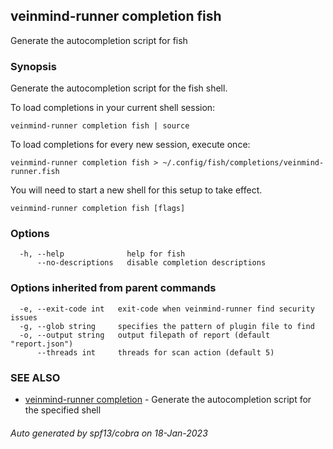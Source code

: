 ## veinmind-runner completion fish

Generate the autocompletion script for fish

### Synopsis

Generate the autocompletion script for the fish shell.

To load completions in your current shell session:

	veinmind-runner completion fish | source

To load completions for every new session, execute once:

	veinmind-runner completion fish > ~/.config/fish/completions/veinmind-runner.fish

You will need to start a new shell for this setup to take effect.


```
veinmind-runner completion fish [flags]
```

### Options

```
  -h, --help              help for fish
      --no-descriptions   disable completion descriptions
```

### Options inherited from parent commands

```
  -e, --exit-code int   exit-code when veinmind-runner find security issues
  -g, --glob string     specifies the pattern of plugin file to find
  -o, --output string   output filepath of report (default "report.json")
      --threads int     threads for scan action (default 5)
```

### SEE ALSO

* [veinmind-runner completion](veinmind-runner_completion.md)	 - Generate the autocompletion script for the specified shell

###### Auto generated by spf13/cobra on 18-Jan-2023
